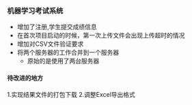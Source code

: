 ### 机器学习考试系统
 *   增加了注册,学生提交成绩信息 
 *   在首次项目启动的时候，第一次上传文件会出现上传超时的情况
 *   增加对CSV文件验证要求
 *   将两个服务器的工作合并到一个服务器  
        * 原始的是使用了两台服务器

#### 待改进的地方
1.实现结果文件的打包下载
2.调整Excel导出格式
